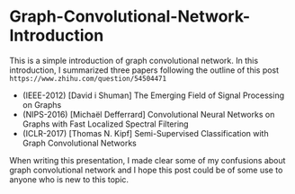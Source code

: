 # Graph-Convolutional-Network-Introduction
This is a simple introduction of graph convolutional network. In this introduction, I summarized three papers following the outline of this post ```https://www.zhihu.com/question/54504471```
  - (IEEE-2012) [David i Shuman] The Emerging Field of Signal Processing on Graphs
  - (NIPS-2016) [Michaël Defferrard] Convolutional Neural Networks on Graphs with Fast Localized Spectral Filtering
  - (ICLR-2017) [Thomas N. Kipf] Semi-Supervised Classification with Graph Convolutional Networks
  
When writing this presentation, I made clear some of my confusions about graph convolutional network and I hope this post could be of some use to anyone who is new to this topic.
